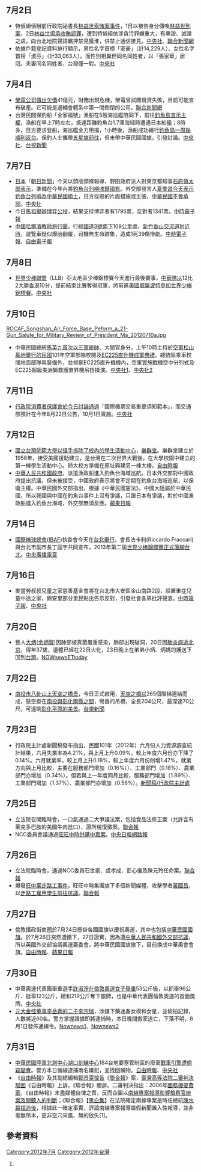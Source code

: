<noinclude></noinclude>

## 7月2日

  - 特偵組偵辦前行政院祕書長[林益世索賄案事件](../Page/林益世索賄案.md "wikilink")，1日以被告身分傳喚[林益世到案](../Page/林益世.md "wikilink")，2日[林益世坦承收賄認罪](../Page/林益世.md "wikilink")，遭到特偵組依涉貪污罪嫌重大，有串證、滅證之虞，向台北地院聲請羈押禁見獲淮，併禁止通信接見。[中央社](https://web.archive.org/web/20160307033646/http://www.cna.com.tw/Topic/Popular/3047-1.aspx)、[聯合新聞網](https://web.archive.org/web/20120704192306/http://udn.com/NEWS/NATIONAL/NATS4/7199484.shtml)
  - 依據戶籍登記資料排行顯示，男性名字首榜「家豪」（計14,229人）、女性名字首榜「淑芬」（計33,063人）。而性別相異但同名同姓者，以「張家華」居冠。夫妻同名同姓者，台灣僅一對。[中央社](http://www.cna.com.tw/News/FirstNews/201210310026.aspx)

## 7月4日

  - [榮電公司傳出欠債](../Page/榮電公司.md "wikilink")41億元，財務出現危機，榮電曾試圖增資失敗，目前可能宣布破產。它可能是退輔會體系中第一間倒閉的公司。[聯合新聞網](http://udn.com/NEWS/NATIONAL/NAT5/7202074.shtml)
  - 台灣民間保釣船「全家福號」漁船在5艘海巡艦陪同下，前往[釣魚島宣示主權](https://zh.wikipedia.org/wiki/釣魚台列嶼主權問題 "wikilink")，漁船在早上7時左右，抵達距離釣魚台1.7浬海域時遭遇日本船艦；8時多，日方要求登船，海巡艦全力阻擋，1小時後，漁船成功繞行[釣魚島一周後順利返台](https://zh.wikipedia.org/wiki/釣魚島 "wikilink")。保釣人士攜帶[五星旗前往](https://zh.wikipedia.org/wiki/五星旗 "wikilink")，但未帶中華民國國旗，引發討論。[中央社](https://web.archive.org/web/20120707072635/http://www.cna.com.tw/Topic/Popular/3054-1.aspx)、[台視新聞](http://www.taiwannews.com.tw/etn/news_content.php?id=1962818)

## 7月7日

  - [日本](../Page/日本.md "wikilink")「[朝日新聞](../Page/朝日新聞.md "wikilink")」今天以頭版頭條報導，野田政府派人對東京都知事[石原慎太郎表示](../Page/石原慎太郎.md "wikilink")，準備在今年內將[釣魚台列嶼收歸國有](https://zh.wikipedia.org/wiki/釣魚台列嶼 "wikilink")。外交部發言人[夏季昌今天表示](https://zh.wikipedia.org/wiki/夏季昌 "wikilink")[釣魚台列嶼為](https://zh.wikipedia.org/wiki/釣魚台列嶼 "wikilink")[中華民國領土](../Page/中華民國.md "wikilink")，日方採取的片面措施或主張，[中華民國不會承認](../Page/中華民國.md "wikilink")。[中央社](http://www.cna.com.tw/News/FirstNews/201207070015.aspx)
  - 今日[馬祖舉辦博弈公投](https://zh.wikipedia.org/wiki/馬祖 "wikilink")，結果支持博弈者有1795票，反對者1341票。[中時電子報](https://web.archive.org/web/20120710104628/http://news.chinatimes.com/focus/130501/132012070700796.html)
  - [中國](../Page/中國.md "wikilink")[哈爾濱教師旅行團](https://zh.wikipedia.org/wiki/哈爾濱 "wikilink")，行經[國道3號南下](https://zh.wikipedia.org/wiki/國道3號 "wikilink")109公里處、[新竹](https://zh.wikipedia.org/wiki/新竹市 "wikilink")[香山交流道附近時](https://zh.wikipedia.org/wiki/香山交流道 "wikilink")，遊覽車疑似爆胎翻覆，司機無生命跡象，造成1死39傷慘劇。[中時電子報](https://web.archive.org/web/20120710204235/http://news.chinatimes.com/focus/501011495/132012070700698.html)、[自由電子報](http://iservice.libertytimes.com.tw/liveNews/news.php?no=663888&type=%E7%A4%BE%E6%9C%83)

## 7月8日

  - [世界少棒聯盟](https://zh.wikipedia.org/wiki/世界少棒聯盟 "wikilink")（LLB）亞太地區少棒錦標賽今天進行最後賽事，[中華隊以](https://zh.wikipedia.org/wiki/中華隊 "wikilink")12比2大勝[香港](../Page/香港.md "wikilink")10分，提前結束比賽奪得冠軍，將前進[美國](https://zh.wikipedia.org/wiki/美國 "wikilink")[威廉波特參加](https://zh.wikipedia.org/wiki/威廉波特 "wikilink")[世界少棒錦標賽](https://zh.wikipedia.org/wiki/世界少棒錦標賽 "wikilink")。[中央社](http://www.cna.com.tw/News/FirstNews/201207080037.aspx)

## 7月10日

[ROCAF_Songshan_Air_Force_Base_Peform_a_21-Gun_Salute_for_Military_Review_of_President_Ma_20120710a.jpg](https://zh.wikipedia.org/wiki/File:ROCAF_Songshan_Air_Force_Base_Peform_a_21-Gun_Salute_for_Military_Review_of_President_Ma_20120710a.jpg "fig:ROCAF_Songshan_Air_Force_Base_Peform_a_21-Gun_Salute_for_Military_Review_of_President_Ma_20120710a.jpg")

  - 中華民國總統[馬英九首次以三軍統帥](../Page/馬英九.md "wikilink")、大閱官身分，上午10時主持於[空軍](../Page/中華民國空軍.md "wikilink")[松山基地舉行的民國](https://zh.wikipedia.org/wiki/臺北松山機場 "wikilink")101年空軍部隊校閱及[EC225直升機成軍典禮](https://zh.wikipedia.org/wiki/歐直EC225超級美洲獅直升機 "wikilink")。總統除乘車校閱地面部隊與裝備外，並視察EC225直升機機內，空軍實施戰機空中分列式及EC225超級美洲獅救護直昇機吊掛操演。[中央社1](https://web.archive.org/web/20160625025926/http://www.cna.com.tw/News/aIPL/201207100109.aspx)、[中央社2](https://web.archive.org/web/20150923224534/http://www.cna.com.tw/News/aIPL/201207100120.aspx)

## 7月11日

  - [行政院消費者保護會於今日討論通過](https://zh.wikipedia.org/wiki/行政院消費者保護會 "wikilink")「國際機票交易重要須知範本」，而交通部預計在今年8月22日公告，10月1日實施。[中央社](https://web.archive.org/web/20160306021302/http://www.cna.com.tw/News/aHEL/201209110128.aspx)

## 7月12日

  - [國立台灣師範大學以怪手拆除了校內的學生活動中心](https://zh.wikipedia.org/wiki/國立台灣師範大學 "wikilink")，[樂群堂](https://zh.wikipedia.org/wiki/樂群堂 "wikilink")。樂群堂建立於1958年，接受美國援助建立，是台灣在二次世界大戰後，在大學校園中建立的第一棟學生活動中心。師大校方準備在原址興建另一棟大樓。[自由時報](https://web.archive.org/web/20120509215640/http://www.libertytimes.com.tw/2012/new/jan/30/today-o9.htm)
  - [中華人民共和國政府](https://zh.wikipedia.org/wiki/中華人民共和國 "wikilink")，派遣漁政船進入釣魚台海域巡航。日本外交部對中國政府提出抗議，但未被接受，中國政府表示將會不定期在釣魚台海域巡航，以保衛主權。中華民國外交部指出，根據《中華民國憲法》，中國大陸屬於中華民國，所以我國與中國在釣魚台事件上沒有爭議，只跟日本有爭議，對於中國漁政船進入釣魚台海域，外交部無須反應。[蘋果日報](http://www.appledaily.com.tw/appledaily/article/international/20120712/34362314/)

## 7月14日

  - [國際棒球總會](https://zh.wikipedia.org/wiki/國際棒球總會 "wikilink")([IBAF](https://zh.wikipedia.org/wiki/IBAF "wikilink"))執委會今天在[台北舉行](https://zh.wikipedia.org/wiki/台北 "wikilink")，會長法卡利(Riccardo
    Fraccari)與台北市副市長丁庭宇共同宣布，2013年第二屆[世界少棒錦標賽正式落腳](https://zh.wikipedia.org/wiki/世界少棒錦標賽 "wikilink")[台北](https://zh.wikipedia.org/wiki/台北 "wikilink")。[中央廣播電臺](http://news.rti.org.tw/index_newsContent.aspx?nid=365768&id=6&id2=1)

## 7月16日

  - 麥當勞叔叔兒童之家慈善基金會將在台北市大安區金山南路2段，設置重症兒童中途之家，錦安里部分里民貼出告示反對，引發社會各界批評聲浪。[中時電子報](https://web.archive.org/web/20120720231006/http://news.chinatimes.com/focus/501011546/132012071601024.html)、[中央社](https://web.archive.org/web/20160306151411/http://www.cna.com.tw/Topic/popular/3083-1.aspx)

## 7月20日

  - 藝人[大炳](../Page/大炳.md "wikilink")([余炳賢](../Page/大炳.md "wikilink"))因肺部被真菌嚴重感染，肺部出現破洞，20日因[肺炎病逝](../Page/肺炎.md "wikilink")[北京](https://zh.wikipedia.org/wiki/北京 "wikilink")，得年37歲，遺體已經在22日火化，23日晚上在弟弟小炳、炳媽的護送下回到[台灣](https://zh.wikipedia.org/wiki/台灣 "wikilink")。[NOWnews](http://www.nownews.com/2012/07/23/91-2837289.htm)[ETtoday](http://www.ettoday.net/news/20120723/78103.htm)

## 7月22日

  - [南投市](https://zh.wikipedia.org/wiki/南投市 "wikilink")[八卦山上天空之橋景](https://zh.wikipedia.org/wiki/八卦山 "wikilink")，今日正式啟用，[天空之橋以](https://zh.wikipedia.org/wiki/天空之橋 "wikilink")265個階梯連結而成，懸空掛在[南投與](../Page/南投縣.md "wikilink")[彰化兩縣之間](https://zh.wikipedia.org/wiki/彰化縣 "wikilink")，彎垂的吊橋，全長204公尺，最深達70公尺，可遠眺[彰化平原的美景](../Page/彰化平原.md "wikilink")。[台視新聞](http://www.ttv.com.tw/101/07/1010723/10107234336203I.htm)

## 7月23日

  - 行政院主計處新聞稿發布指出，民國101年（2012年）六月份人力資源調查統計結果，六月失業率為4.21%，與上月上升0.09%，較上年度六月份亦下降了0.14%。六月就業率，較上月上升0.18%，較上年度六月份則增1.47%。就業方向與上月比較，主要在服務部門增加（0.16%））、工業部門（0.18%）、農業部門亦增加（0.34%）。但若與上一年度同月比較，服務部門增加（1.89%）、工業部門增加（1.37%）、農業部門亦增加（0.56%）。[新聞稿/行政院主計處](http://www.dgbas.gov.tw/public/Attachment/2720172902.pdf)

## 7月25日

  - 立法院召開臨時會，一口氣通過二大爭議法案，包括食品法修正案（允許含有萊克多巴胺的美國牛肉進口）、證所稅復徵案。[聯合報](https://web.archive.org/web/20120727234443/http://udn.com/NEWS/NATIONAL/NATS6/7250535.shtml)
  - NCC委員會議通過[旺旺中時併購中嘉案](../Page/旺旺中時併購中嘉案.md "wikilink")。[中央日報網路報](https://web.archive.org/web/20160304080154/http://www.cdnews.com.tw/cdnews_site/docDetail.jsp?coluid=108&docid=101982780)

## 7月26日

  - 立法院臨時會，通過NCC委員石世豪、虞孝成、彭心儀及陳元玲任命案。[聯合報](http://www.udn.com/2012/7/26/NEWS/NATIONAL/NATS2/7251407.shtml)
  - 爆發[旺中案走路工事件](../Page/旺中案走路工事件.md "wikilink")，旺旺中時集團旗下多個新聞媒體，攻擊學者[黃國昌](../Page/黃國昌.md "wikilink")，以[走路工雇用學生前往抗議](../Page/走路工.md "wikilink")。[聯合報](http://udn.com/NEWS/NATIONAL/NATS1/7255474.shtml)

## 7月27日

  - 倫敦攝政街商圈於7月24日懸掛各國國旗以慶祝奧運，其中也包括[中華民國國旗](https://zh.wikipedia.org/wiki/中華民國國旗 "wikilink")。於7月26日突然遭撤下，27日證實，因為遭[中華人民共和國外交部抗議](https://zh.wikipedia.org/wiki/中華人民共和國外交部 "wikilink")，所以英國外交部協調奧運籌委會，將中華民國國旗撤下，目前換成中華奧會會旗。[自由時報](https://web.archive.org/web/20120727120005/http://libertytimes.com.tw/2012/new/jul/27/today-t2.htm)、[蘋果日報](http://www.appledaily.com.tw/realtimenews/article/international/20120727/134420)

## 7月30日

  - 中華奧運代表團舉重選手[許淑淨在倫敦奧運女子舉重](https://zh.wikipedia.org/wiki/許淑淨 "wikilink")53公斤級，以抓舉96公斤、挺舉123公斤，總和219公斤奪下銀牌，也是中華代表團倫敦奧運的首面獎牌。[中央社](http://www.cna.com.tw/News/FirstNews/201207300037.aspx)
  - [元大金控董事李岳蒼的二子](https://zh.wikipedia.org/wiki/元大金控 "wikilink")[李宗瑞](https://zh.wikipedia.org/wiki/李宗瑞 "wikilink")，涉嫌下藥迷姦女模和女星，並偷拍記錄，人數將近60名。警方掌握證據即將逮捕時，本日晚間搬家逃亡，下落不明，8月1日發佈通緝令。[Nownews1](http://www.nownews.com/2012/08/08/138-2842752_1.htm)、[Nownews2](http://www.ettoday.net/news/20120811/86197.htm)

## 7月31日

  - [中華民國陸軍北測中心](../Page/中華民國陸軍.md "wikilink")[湖口訓練中心](https://zh.wikipedia.org/wiki/湖口鄉 "wikilink")184台地要塞管制區的廢棄[戰車引擎遭偷竊變賣](https://zh.wikipedia.org/wiki/戰車 "wikilink")。警方本日循線逮捕兩名嫌犯，並找回贓物。[自由時報](https://web.archive.org/web/20120815071916/http://libertytimes.com.tw/2012/new/aug/15/today-so1.htm)、[中央社](https://web.archive.org/web/20170320052357/http://www.cna.com.tw/News/aSOC/201208150108.aspx)
  - 《[自由時報](../Page/自由時報.md "wikilink")》及其副總編輯[鄒景雯控告](https://zh.wikipedia.org/wiki/鄒景雯 "wikilink")《[聯合報](https://zh.wikipedia.org/wiki/聯合報 "wikilink")》案，[臺灣高等法院二審判決駁回](../Page/臺灣高等法院.md "wikilink")《自由時報》上訴，《聯合報》勝訴。二審判決指出：2006年[國務機要費案](../Page/國務機要費案.md "wikilink")，《自由時報》未盡媒體自律之責，反而企圖以[南線專案報導影響](https://zh.wikipedia.org/wiki/南線專案 "wikilink")[檢察官辦案及](../Page/檢察官.md "wikilink")[閱聽人的判斷](../Page/閱聽人.md "wikilink")；《聯合報》【[黑白集](../Page/黑白集.md "wikilink")】在法院確定南線專案是時任總統[陳水扁捏造後](https://zh.wikipedia.org/wiki/陳水扁 "wikilink")，根據此一確定事實，評論南線專案報導屬假新聞置入性報導，並非毫無所本，更非空穴來風、無的放矢\[1\]。

## 參考資料

<noinclude> </noinclude>

[Category:2012年7月](https://zh.wikipedia.org/wiki/Category:2012年7月 "wikilink")
[Category:2012年台灣](https://zh.wikipedia.org/wiki/Category:2012年台灣 "wikilink")

1.